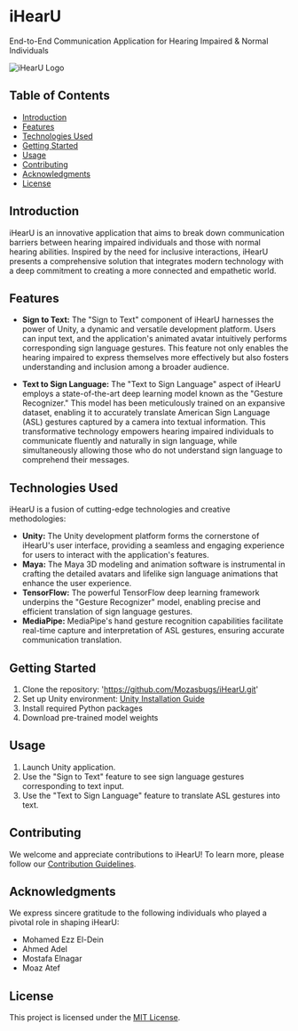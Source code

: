 # iHearU
End-to-End Communication Application for Hearing Impaired &amp; Normal Individuals


![iHearU Logo](https://github.com/Mozasbugs/iHearU/assets/103077062/627c7bba-7cb7-4a2d-b75f-613e5a8ddb15)


## Table of Contents
- [Introduction](#introduction)
- [Features](#features)
- [Technologies Used](#technologies-used)
- [Getting Started](#getting-started)
- [Usage](#usage)
- [Contributing](#contributing)
- [Acknowledgments](#acknowledgments)
- [License](#license)

## Introduction
iHearU is an innovative application that aims to break down communication barriers between hearing impaired individuals and those with normal hearing abilities. Inspired by the need for inclusive interactions, iHearU presents a comprehensive solution that integrates modern technology with a deep commitment to creating a more connected and empathetic world.

## Features
- **Sign to Text:** The "Sign to Text" component of iHearU harnesses the power of Unity, a dynamic and versatile development platform. Users can input text, and the application's animated avatar intuitively performs corresponding sign language gestures. This feature not only enables the hearing impaired to express themselves more effectively but also fosters understanding and inclusion among a broader audience.

- **Text to Sign Language:** The "Text to Sign Language" aspect of iHearU employs a state-of-the-art deep learning model known as the "Gesture Recognizer." This model has been meticulously trained on an expansive dataset, enabling it to accurately translate American Sign Language (ASL) gestures captured by a camera into textual information. This transformative technology empowers hearing impaired individuals to communicate fluently and naturally in sign language, while simultaneously allowing those who do not understand sign language to comprehend their messages.

## Technologies Used
iHearU is a fusion of cutting-edge technologies and creative methodologies:
- **Unity:** The Unity development platform forms the cornerstone of iHearU's user interface, providing a seamless and engaging experience for users to interact with the application's features.
- **Maya:** The Maya 3D modeling and animation software is instrumental in crafting the detailed avatars and lifelike sign language animations that enhance the user experience.
- **TensorFlow:** The powerful TensorFlow deep learning framework underpins the "Gesture Recognizer" model, enabling precise and efficient translation of sign language gestures.
- **MediaPipe:** MediaPipe's hand gesture recognition capabilities facilitate real-time capture and interpretation of ASL gestures, ensuring accurate communication translation.

## Getting Started
1. Clone the repository: 'https://github.com/Mozasbugs/iHearU.git'
2. Set up Unity environment: [Unity Installation Guide](https://unity.com/)
3. Install required Python packages
4. Download pre-trained model weights

## Usage
1. Launch Unity application.
2. Use the "Sign to Text" feature to see sign language gestures corresponding to text input.
3. Use the "Text to Sign Language" feature to translate ASL gestures into text.

## Contributing
We welcome and appreciate contributions to iHearU! To learn more, please follow our [Contribution Guidelines](CONTRIBUTING.md).

## Acknowledgments
We express sincere gratitude to the following individuals who played a pivotal role in shaping iHearU:
- Mohamed Ezz El-Dein
- Ahmed Adel
- Mostafa Elnagar
- Moaz Atef

## License
This project is licensed under the [MIT License](LICENSE).
